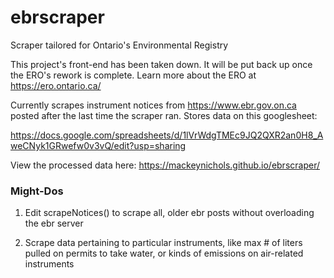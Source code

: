 # ebrscraper
Scraper tailored for Ontario's Environmental Registry

This project's front-end has been taken down. It will be put back up once the ERO's rework is complete. Learn more about the ERO at https://ero.ontario.ca/

Currently scrapes instrument notices from https://www.ebr.gov.on.ca posted after the last time the scraper ran. Stores data on this  googlesheet:

https://docs.google.com/spreadsheets/d/1lVrWdgTMEc9JQ2QXR2an0H8_AweCNyk1GRwefw0v3vQ/edit?usp=sharing 

View the processed data here:
https://mackeynichols.github.io/ebrscraper/

### Might-Dos
1) Edit scrapeNotices() to scrape all, older ebr posts without overloading the ebr server

2) Scrape data pertaining to particular instruments, like max # of liters pulled on permits to take water, or kinds of emissions on air-related instruments
